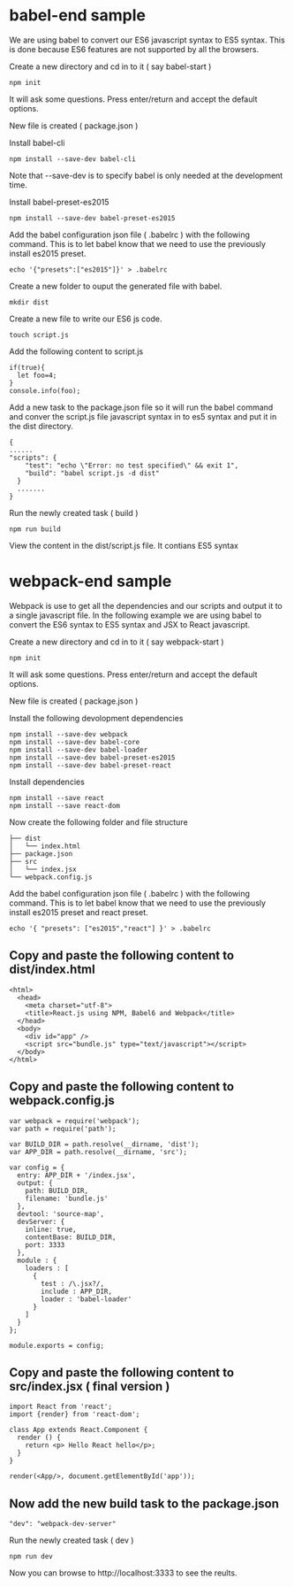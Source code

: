 # babel-end sample
We are using babel to convert our ES6 javascript syntax to ES5 syntax. This is done because ES6 features are not supported by all the browsers.

Create a new directory and cd in to it ( say babel-start )
```
npm init
```
It will ask some questions. Press enter/return and accept the default options.

New file is created ( package.json )

Install babel-cli
```
npm install --save-dev babel-cli
```
Note that --save-dev is to specify babel is only needed at the development time.

Install babel-preset-es2015
```
npm install --save-dev babel-preset-es2015
```
Add the babel configuration json file ( .babelrc ) with the following command. This is to let babel know that we need to use the previously install es2015 preset.
```
echo '{"presets":["es2015"]}' > .babelrc
```

Create a new folder to ouput the generated file with babel.
```
mkdir dist
```

Create a new file to write our ES6 js code.
```
touch script.js
```

Add the following content to script.js
```
if(true){
  let foo=4;
}
console.info(foo);
```
Add a new task to the package.json file so it will run the babel command and conver the script.js file javascript syntax in to es5 syntax and put it in the dist directory.
```
{
......
"scripts": {
    "test": "echo \"Error: no test specified\" && exit 1",
    "build": "babel script.js -d dist"
  }
  .......
}
```
Run the newly created task ( build )
```
npm run build
```
View the content in the dist/script.js file.
It contians ES5 syntax


# webpack-end sample
Webpack is use to get all the dependencies and our scripts and output it to a single javascript file. In the following example we are using babel to convert the ES6 syntax to ES5 syntax and JSX to React javascript. 

Create a new directory and cd in to it ( say webpack-start )
```
npm init
```
It will ask some questions. Press enter/return and accept the default options.

New file is created ( package.json )

Install the following devolopment dependencies
```
npm install --save-dev webpack
npm install --save-dev babel-core
npm install --save-dev babel-loader
npm install --save-dev babel-preset-es2015
npm install --save-dev babel-preset-react
```
Install dependencies
```
npm install --save react
npm install --save react-dom
```
Now create the following folder and file structure
```
├── dist
│   └── index.html
├── package.json
├── src
│   └── index.jsx
└── webpack.config.js
```
Add the babel configuration json file ( .babelrc ) with the following command. This is to let babel know that we need to use the previously install es2015 preset and react preset.
```
echo '{ "presets": ["es2015","react"] }' > .babelrc
```
## Copy and paste the following content to dist/index.html

```
<html>
  <head>
    <meta charset="utf-8">
    <title>React.js using NPM, Babel6 and Webpack</title>
  </head>
  <body>
    <div id="app" />
    <script src="bundle.js" type="text/javascript"></script>
  </body>
</html>
```

## Copy and paste the following content to webpack.config.js
```
var webpack = require('webpack');
var path = require('path');

var BUILD_DIR = path.resolve(__dirname, 'dist');
var APP_DIR = path.resolve(__dirname, 'src');

var config = {
  entry: APP_DIR + '/index.jsx',
  output: {
    path: BUILD_DIR,
    filename: 'bundle.js'
  },
  devtool: 'source-map',
  devServer: {
  	inline: true,
  	contentBase: BUILD_DIR,
  	port: 3333
  },
  module : {
    loaders : [
      {
        test : /\.jsx?/,
        include : APP_DIR,
        loader : 'babel-loader'
      }
    ]
  }
};

module.exports = config;
```

## Copy and paste the following content to  src/index.jsx ( final version )

```
import React from 'react';
import {render} from 'react-dom';

class App extends React.Component {
  render () {
    return <p> Hello React hello</p>;
  }
}

render(<App/>, document.getElementById('app'));
```

## Now add the new build task to the package.json
```
"dev": "webpack-dev-server"
```
Run the newly created task ( dev )
```
npm run dev
```

Now you can browse to http://localhost:3333 to see the reults.




















